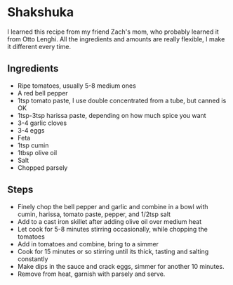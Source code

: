 # Shakshuka

I learned this recipe from my friend Zach's mom, who probably learned it from Otto Lenghi.
All the ingredients and amounts are really flexible, I make it different every time.

## Ingredients

* Ripe tomatoes, usually 5-8 medium ones
* A red bell pepper
* 1tsp tomato paste, I use double concentrated from a tube, but canned is OK
* 1tsp-3tsp harissa paste, depending on how much spice you want
* 3-4 garlic cloves
* 3-4 eggs
* Feta
* 1tsp cumin
* 1tbsp olive oil
* Salt
* Chopped parsely

## Steps

* Finely chop the bell pepper and garlic and combine in a bowl with cumin, harissa, tomato paste, pepper, and 1/2tsp salt
* Add to a cast iron skillet after adding olive oil over medium heat
* Let cook for 5-8 minutes stirring occasionally, while chopping the tomatoes
* Add in tomatoes and combine, bring to a simmer
* Cook for 15 minutes or so stirring until its thick, tasting and salting constantly
* Make dips in the sauce and crack eggs, simmer for another 10 minutes.
* Remove from heat, garnish with parsely and serve.